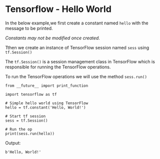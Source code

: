 # Tensorflow - Hello World

In the below example,we first create a constant named `hello` with the message to be printed. 

*Constants may not be modified once created.*

Tthen we create an instance of TensorFlow session named `sess` using `tf.Session()`

The `tf.Session()` is a session management class in TensorFlow
which is responsible for running the TensorFlow operations.

To run the TensorFlow operations we will use the method `sess.run()`

    from __future__ import print_function

    import tensorflow as tf

    # Simple hello world using TensorFlow
    hello = tf.constant('Hello, World!')

    # Start tf session
    sess = tf.Session()

    # Run the op
    print(sess.run(hello))


Output:

    b'Hello, World!'
